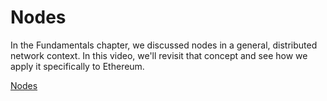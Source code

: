 # Nodes

 In the Fundamentals chapter, we discussed nodes in a general, distributed network context. In this video, we'll revisit that concept and see how we apply it specifically to Ethereum.

 [Nodes](https://streamable.com/k45xfh)